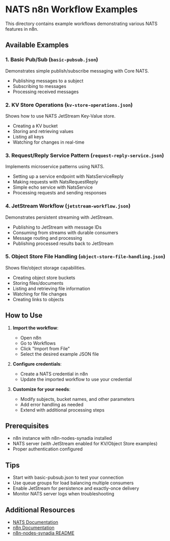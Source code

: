 # NATS n8n Workflow Examples

This directory contains example workflows demonstrating various NATS features in n8n.

## Available Examples

### 1. Basic Pub/Sub (`basic-pubsub.json`)
Demonstrates simple publish/subscribe messaging with Core NATS.
- Publishing messages to a subject
- Subscribing to messages
- Processing received messages

### 2. KV Store Operations (`kv-store-operations.json`)
Shows how to use NATS JetStream Key-Value store.
- Creating a KV bucket
- Storing and retrieving values
- Listing all keys
- Watching for changes in real-time

### 3. Request/Reply Service Pattern (`request-reply-service.json`)
Implements microservice patterns using NATS.
- Setting up a service endpoint with NatsServiceReply
- Making requests with NatsRequestReply
- Simple echo service with NatsService
- Processing requests and sending responses

### 4. JetStream Workflow (`jetstream-workflow.json`)
Demonstrates persistent streaming with JetStream.
- Publishing to JetStream with message IDs
- Consuming from streams with durable consumers
- Message routing and processing
- Publishing processed results back to JetStream

### 5. Object Store File Handling (`object-store-file-handling.json`)
Shows file/object storage capabilities.
- Creating object store buckets
- Storing files/documents
- Listing and retrieving file information
- Watching for file changes
- Creating links to objects

## How to Use

1. **Import the workflow**:
   - Open n8n
   - Go to Workflows
   - Click "Import from File" 
   - Select the desired example JSON file

2. **Configure credentials**:
   - Create a NATS credential in n8n
   - Update the imported workflow to use your credential

3. **Customize for your needs**:
   - Modify subjects, bucket names, and other parameters
   - Add error handling as needed
   - Extend with additional processing steps

## Prerequisites

- n8n instance with n8n-nodes-synadia installed
- NATS server (with JetStream enabled for KV/Object Store examples)
- Proper authentication configured

## Tips

- Start with basic-pubsub.json to test your connection
- Use queue groups for load balancing multiple consumers
- Enable JetStream for persistence and exactly-once delivery
- Monitor NATS server logs when troubleshooting

## Additional Resources

- [NATS Documentation](https://docs.nats.io)
- [n8n Documentation](https://docs.n8n.io)
- [n8n-nodes-synadia README](../README.md)